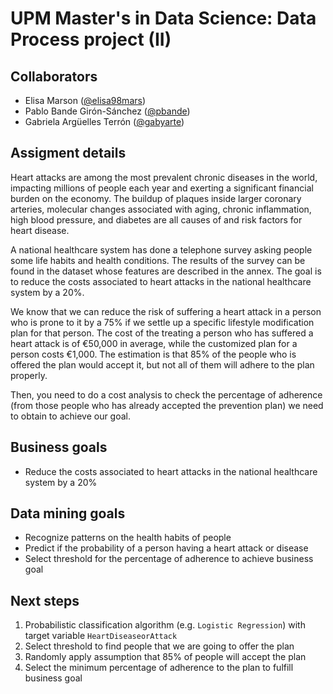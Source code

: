# UPM Master's in Data Science: Data Process project (II)

## Collaborators
* Elisa Marson ([@elisa98mars](https://github.com/elisa98mars))
* Pablo Bande Girón-Sánchez ([@pbande](https://github.com/pbande))
* Gabriela Argüelles Terrón ([@gabyarte](https://github.com/gabyarte))

## Assigment details
Heart attacks are among the most prevalent chronic diseases in the world, impacting millions of people each year and exerting a significant financial burden on the economy. The buildup of plaques inside larger coronary arteries, molecular changes associated with aging, chronic inflammation, high blood pressure, and diabetes are all causes of and risk factors for heart disease.

A national healthcare system has done a telephone survey asking people some life habits and health conditions. The results of the survey can be found in the dataset whose features are described in the annex. The goal is to reduce the costs associated to heart attacks in the national healthcare system by a 20%.

We know that we can reduce the risk of suffering a heart attack in a person who is prone to it by a 75% if we settle up a specific lifestyle modification plan for that person. The cost of the treating a person who has suffered a heart attack is of €50,000 in average, while the customized plan for a person costs €1,000. The estimation is that 85% of the people who is offered the plan would accept it, but not all of them will adhere to the plan properly.

Then, you need to do a cost analysis to check the percentage of adherence (from those people who has already accepted the prevention plan) we need to obtain to achieve our goal.

## Business goals
* Reduce the costs associated to heart attacks in the national healthcare system by a 20%

## Data mining goals
* Recognize patterns on the health habits of people
* Predict if the probability of a person having a heart attack or disease
* Select threshold for the percentage of adherence to achieve business goal

## Next steps
1. Probabilistic classification algorithm (e.g. `Logistic Regression`) with target variable `HeartDiseaseorAttack`
2. Select threshold to find people that we are going to offer the plan
3. Randomly apply assumption that 85% of people will accept the plan
4. Select the minimum percentage of adherence to the plan to fulfill business goal


